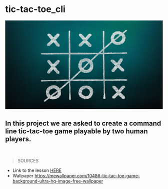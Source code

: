 # tic-tac-toe_cli

![tic-tac-toe](./img/tic-tac-toe_background-wallpaper.jpg)

## In this project we are asked to create a command line tic-tac-toe game playable by two human players.

<br>

>SOURCES
- Link to the lesson [HERE](https://www.theodinproject.com/lessons/ruby-tic-tac-toe)
- Wallpaper https://mewallpaper.com/10486-tic-tac-toe-game-background-ultra-hq-image-free-wallpaper